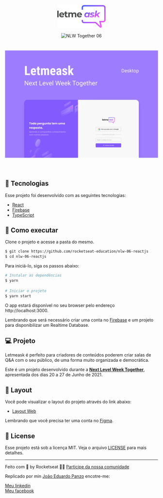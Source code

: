 <p align="center">
  <img alt="Letmeask" src=".github/logo.svg" width="160px">
</p>

<p align="center">
  <img src="https://img.shields.io/static/v1?label=NLW&message=06&color=8257E5&labelColor=000000" alt="NLW Together 06" />

<h1 align="center">
    <img alt="Letmeask" src=".github/cover.svg" />
</h1>

<br>

## 🧪 Tecnologias

Esse projeto foi desenvolvido com as seguintes tecnologias:

- [React](https://reactjs.org)
- [Firebase](https://firebase.google.com/)
- [TypeScript](https://www.typescriptlang.org/)

## 🚀 Como executar

Clone o projeto e acesse a pasta do mesmo.

```bash
$ git clone https://github.com/rocketseat-education/nlw-06-reactjs
$ cd nlw-06-reactjs
```

Para iniciá-lo, siga os passos abaixo:
```bash
# Instalar as dependências
$ yarn

# Iniciar o projeto
$ yarn start
```
O app estará disponível no seu browser pelo endereço http://localhost:3000.

Lembrando que será necessário criar uma conta no [Firebase](https://firebase.google.com/) e um projeto para disponibilizar um Realtime Database.

## 💻 Projeto

Letmeask é perfeito para criadores de conteúdos poderem criar salas de Q&A com o seu público, de uma forma muito organizada e democrática. 

Este é um projeto desenvolvido durante a **[Next Level Week Together](https://nextlevelweek.com/)**, apresentada dos dias 20 a 27 de Junho de 2021.


## 🔖 Layout

Você pode visualizar o layout do projeto através do link abaixo:

- [Layout Web](https://www.figma.com/community/file/1009824839797878169/Letmeask) 

Lembrando que você precisa ter uma conta no [Figma](http://figma.com/).

## 📝 License

Esse projeto está sob a licença MIT. Veja o arquivo [LICENSE](LICENSE.md) para mais detalhes.

---

Feito com 💜 by Rocketseat 👋🏻 [Participe da nossa comunidade](https://discord.gg/gKUVrzrPrU)

Replicado por min [João Eduardo Panzo]((mailto:john404edwards@gmail.com)) encotre-me:

[Meu linkedin](https://www.linkedin.com/in/jo%C3%A3o-eduardo-panzo-19672b237/) <br>
[Meu facebook](https://web.facebook.com/joao.eduardo.52012548)<br>